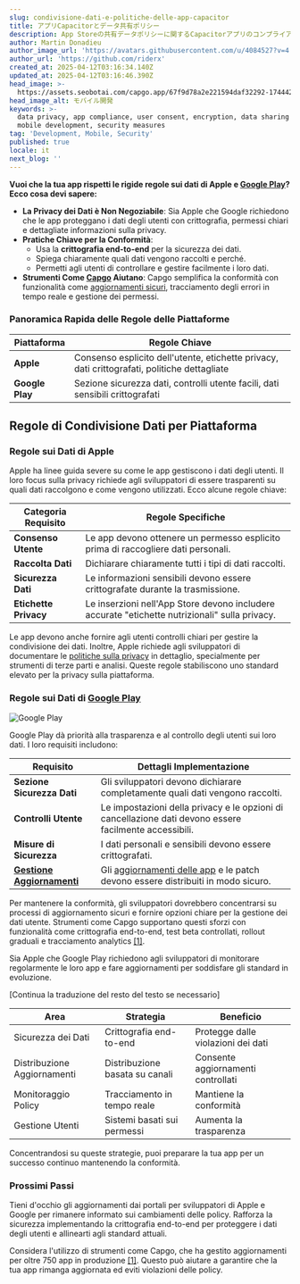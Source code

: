 ```yaml
---
slug: condivisione-dati-e-politiche-delle-app-capacitor
title: アプリCapacitorとデータ共有ポリシー
description: App Storeの共有データポリシーに関するCapacitorアプリのコンプライアンスを確保するために必要なポリシーについて説明します。
author: Martin Donadieu
author_image_url: 'https://avatars.githubusercontent.com/u/4084527?v=4'
author_url: 'https://github.com/riderx'
created_at: 2025-04-12T03:16:34.140Z
updated_at: 2025-04-12T03:16:46.390Z
head_image: >-
  https://assets.seobotai.com/capgo.app/67f9d78a2e221594daf32292-1744427806390.jpg
head_image_alt: モバイル開発
keywords: >-
  data privacy, app compliance, user consent, encryption, data sharing policies,
  mobile development, security measures
tag: 'Development, Mobile, Security'
published: true
locale: it
next_blog: ''
---
```

**Vuoi che la tua app rispetti le rigide regole sui dati di Apple e [Google Play](https://play.google/developer-content-policy/)? Ecco cosa devi sapere:**

-   **La Privacy dei Dati è Non Negoziabile**: Sia Apple che Google richiedono che le app proteggano i dati degli utenti con crittografia, permessi chiari e dettagliate informazioni sulla privacy.
-   **Pratiche Chiave per la Conformità**:
    -   Usa la **crittografia end-to-end** per la sicurezza dei dati.
    -   Spiega chiaramente quali dati vengono raccolti e perché.
    -   Permetti agli utenti di controllare e gestire facilmente i loro dati.
-   **Strumenti Come [Capgo](https://capgo.app/) Aiutano**: Capgo semplifica la conformità con funzionalità come [aggiornamenti sicuri](https://capgo.app/docs/plugin/cloud-mode/hybrid-update/), tracciamento degli errori in tempo reale e gestione dei permessi.

### Panoramica Rapida delle Regole delle Piattaforme

| Piattaforma | Regole Chiave |
| --- | --- |
| **Apple** | Consenso esplicito dell'utente, etichette privacy, dati crittografati, politiche dettagliate |
| **Google Play** | Sezione sicurezza dati, controlli utente facili, dati sensibili crittografati |

## Regole di Condivisione Dati per Piattaforma

### Regole sui Dati di Apple

Apple ha linee guida severe su come le app gestiscono i dati degli utenti. Il loro focus sulla privacy richiede agli sviluppatori di essere trasparenti su quali dati raccolgono e come vengono utilizzati. Ecco alcune regole chiave:

| **Categoria Requisito** | **Regole Specifiche** |
| --- | --- |
| **Consenso Utente** | Le app devono ottenere un permesso esplicito prima di raccogliere dati personali. |
| **Raccolta Dati** | Dichiarare chiaramente tutti i tipi di dati raccolti. |
| **Sicurezza Dati** | Le informazioni sensibili devono essere crittografate durante la trasmissione. |
| **Etichette Privacy** | Le inserzioni nell'App Store devono includere accurate "etichette nutrizionali" sulla privacy. |

Le app devono anche fornire agli utenti controlli chiari per gestire la condivisione dei dati. Inoltre, Apple richiede agli sviluppatori di documentare le [politiche sulla privacy](https://capgo.app/dp/) in dettaglio, specialmente per strumenti di terze parti e analisi. Queste regole stabiliscono uno standard elevato per la privacy sulla piattaforma.

### Regole sui Dati di [Google Play](https://play.google/developer-content-policy/)

![Google Play](https://assets.seobotai.com/capgo.app/67f9d78a2e221594daf32292/d9eaff620e00868f1718d6169d99e37d.jpg)

Google Play dà priorità alla trasparenza e al controllo degli utenti sui loro dati. I loro requisiti includono:

| **Requisito** | **Dettagli Implementazione** |
| --- | --- |
| **Sezione Sicurezza Dati** | Gli sviluppatori devono dichiarare completamente quali dati vengono raccolti. |
| **Controlli Utente** | Le impostazioni della privacy e le opzioni di cancellazione dati devono essere facilmente accessibili. |
| **Misure di Sicurezza** | I dati personali e sensibili devono essere crittografati. |
| **[Gestione Aggiornamenti](https://capgo.app/docs/plugin/cloud-mode/manual-update/)** | Gli [aggiornamenti delle app](https://capgo.app/plugins/capacitor-updater/) e le patch devono essere distribuiti in modo sicuro. |

Per mantenere la conformità, gli sviluppatori dovrebbero concentrarsi su processi di aggiornamento sicuri e fornire opzioni chiare per la gestione dei dati utente. Strumenti come Capgo supportano questi sforzi con funzionalità come crittografia end-to-end, test beta controllati, rollout graduali e tracciamento analytics [\[1\]](https://capgo.app/).

Sia Apple che Google Play richiedono agli sviluppatori di monitorare regolarmente le loro app e fare aggiornamenti per soddisfare gli standard in evoluzione.

[Continua la traduzione del resto del testo se necessario]

| Area | Strategia | Beneficio |
| --- | --- | --- |
| Sicurezza dei Dati | Crittografia end-to-end | Protegge dalle violazioni dei dati |
| Distribuzione Aggiornamenti | Distribuzione basata su canali | Consente aggiornamenti controllati |
| Monitoraggio Policy | Tracciamento in tempo reale | Mantiene la conformità |
| Gestione Utenti | Sistemi basati sui permessi | Aumenta la trasparenza |

Concentrandosi su queste strategie, puoi preparare la tua app per un successo continuo mantenendo la conformità.

### Prossimi Passi

Tieni d'occhio gli aggiornamenti dai portali per sviluppatori di Apple e Google per rimanere informato sui cambiamenti delle policy. Rafforza la sicurezza implementando la crittografia end-to-end per proteggere i dati degli utenti e allinearti agli standard attuali.

Considera l'utilizzo di strumenti come Capgo, che ha gestito aggiornamenti per oltre 750 app in produzione [\[1\]](https://capgo.app/). Questo può aiutare a garantire che la tua app rimanga aggiornata ed eviti violazioni delle policy.
